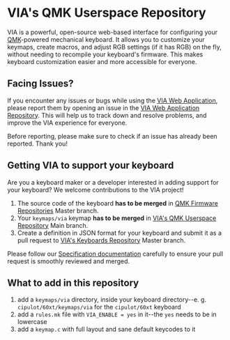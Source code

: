 # VIA's QMK Userspace Repository

VIA is a powerful, open-source web-based interface for configuring your [QMK](https://qmk.fm)-powered mechanical keyboard. It allows you to customize your keymaps, create macros, and adjust RGB settings (if it has RGB) on the fly, without needing to recompile your keyboard's firmware. This makes keyboard customization easier and more accessible for everyone.

## Facing Issues?

If you encounter any issues or bugs while using the [VIA Web Application](https://usevia.app), please report them by opening an issue in the [VIA Web Application Repository](https://github.com/the-via/app/issues). This will help us to track down and resolve problems, and improve the VIA experience for everyone.

Before reporting, please make sure to check if an issue has already been reported. Thank you!

## Getting VIA to support your keyboard

Are you a keyboard maker or a developer interested in adding support for your keyboard? We welcome contributions to the VIA project!

1. The source code of the keyboard **has to be merged** in [QMK Firmware Repositories](https://github.com/qmk/qmk_firmware) Master branch.
2. Your `keymaps/via` keymap **has to be merged** in [VIA's QMK Userspace Repository](https://github.com/the-via/qmk_userspace_via) Main branch.
3. Create a definition in JSON format for your keyboard and submit it as a pull request to [VIA's Keyboards Repository](https://github.com/the-via/keyboards) Master branch. 

Please follow our [Specification documentation](https://www.caniusevia.com/docs/specification) carefully to ensure your pull request is smoothly reviewed and merged. 

## What to add in this repository

1. add a `keymaps/via` directory, inside your keyboard directory--e. g. `cipulot/60xt/keymaps/via` for the `cipulot/60xt` keyboard
2. add a `rules.mk` file with `VIA_ENABLE = yes` in it--the `yes` needs to be in lowercase
3. add a `keymap.c` with full layout and sane default keycodes to it
